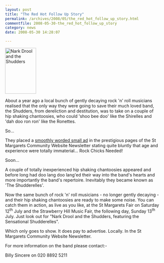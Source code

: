 ```yaml
---
layout: post
title: "The Red Hot Follow Up Story"
permalink: /archives/2008/05/the_red_hot_follow_up_story.html
commentfile: 2008-05-30-the_red_hot_follow_up_story
category: news
date: 2008-05-30 14:28:07

---
```


<a href="/assets/images/2008/narkdrool.jpg"><img src="/assets/images/2008/narkdrool-thumb.jpg" width="101" height="150" alt="Nark Drool and the Shudders" class="photo right" /></a>

About a year ago a local bunch of gently decaying rock 'n' roll musicians realised that the only way they were going to save their much loved band, the Shudders, from dereliction and destitution, was to take on a couple of hip shaking chantoosies, who could 'shoo bee doo' like the Shirelles and 'dah doo ron ron' like the Ronettes.

So...

They placed a [smoothly worded small ad](https://stmargarets.london/archives/2007/05/rock_n_roll_vocalists_needed.html) in the prestigious pages of the St Margarets Community Website Newsletter stating quite bluntly that age and experience were totally immaterial... Rock Chicks Needed!

Soon...

A couple of totally inexperienced hip shaking chantoosies appeared and before long had doo lang doo lang'ed their way into the band's hearts and more importantly the band's repertoire. Inevitably they became known as 'The Shudderelles'.

Now the same bunch of rock 'n' roll musicians - no longer gently decaying - and their hip shaking chantoosies are ready to make some noise. You can catch them in action, as live as you like, at the St Margarets Fair on Saturday 12<sup>th</sup> July and the Strawberry Hill Music Fair, the following day, Sunday 13<sup>th</sup> July. Just look out for "Nark Drool and the Shudders, featuring the Sensational Shudderelles".

Which only goes to show. It does pay to advertise. Locally. In the St Margarets Community Website Newsletter.

For more information on the band please contact:-

Billy Sincere on 020 8892 5211
